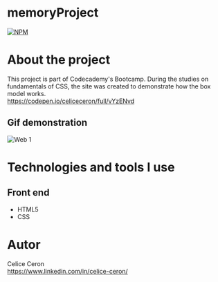 # memoryProject
[![NPM](https://img.shields.io/npm/l/react)](https://github.com/celiceceron/memoryProject/blob/master/licence)

# About the project
This project is part of Codecademy's Bootcamp.
During the studies on fundamentals of CSS, the site was created to demonstrate how the box model works.<br>
https://codepen.io/celiceceron/full/vYzENvd

## Gif demonstration
![Web 1]()


# Technologies and tools I use
## Front end
- HTML5
- CSS 

# Autor
Celice Ceron <br>
https://www.linkedin.com/in/celice-ceron/
